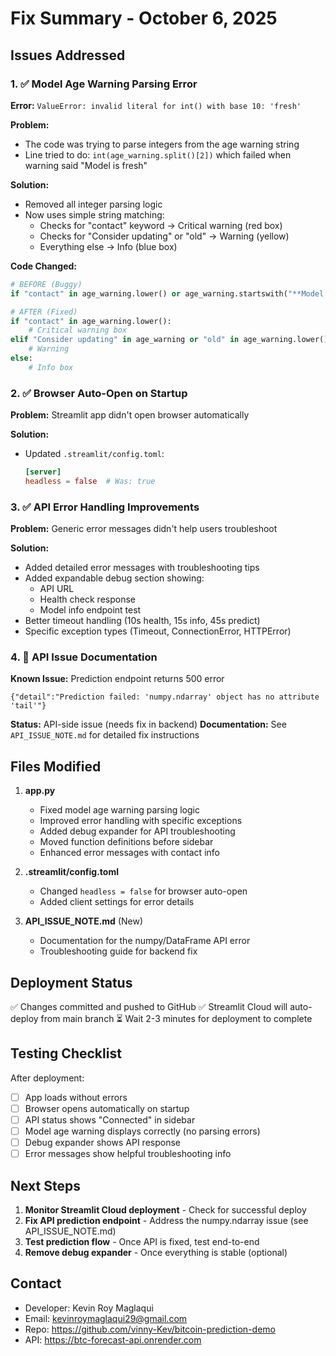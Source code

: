 # Fix Summary - October 6, 2025

## Issues Addressed

### 1. ✅ Model Age Warning Parsing Error
**Error:** `ValueError: invalid literal for int() with base 10: 'fresh'`

**Problem:** 
- The code was trying to parse integers from the age warning string
- Line tried to do: `int(age_warning.split()[2])` which failed when warning said "Model is fresh"

**Solution:**
- Removed all integer parsing logic
- Now uses simple string matching:
  - Checks for "contact" keyword → Critical warning (red box)
  - Checks for "Consider updating" or "old" → Warning (yellow)
  - Everything else → Info (blue box)

**Code Changed:**
```python
# BEFORE (Buggy)
if "contact" in age_warning.lower() or age_warning.startswith("**Model is") and "14" in age_warning:

# AFTER (Fixed)
if "contact" in age_warning.lower():
    # Critical warning box
elif "Consider updating" in age_warning or "old" in age_warning.lower():
    # Warning
else:
    # Info box
```

### 2. ✅ Browser Auto-Open on Startup
**Problem:** Streamlit app didn't open browser automatically

**Solution:**
- Updated `.streamlit/config.toml`:
  ```toml
  [server]
  headless = false  # Was: true
  ```

### 3. ✅ API Error Handling Improvements
**Problem:** Generic error messages didn't help users troubleshoot

**Solution:**
- Added detailed error messages with troubleshooting tips
- Added expandable debug section showing:
  - API URL
  - Health check response
  - Model info endpoint test
- Better timeout handling (10s health, 15s info, 45s predict)
- Specific exception types (Timeout, ConnectionError, HTTPError)

### 4. 📝 API Issue Documentation
**Known Issue:** Prediction endpoint returns 500 error
```
{"detail":"Prediction failed: 'numpy.ndarray' object has no attribute 'tail'"}
```

**Status:** API-side issue (needs fix in backend)
**Documentation:** See `API_ISSUE_NOTE.md` for detailed fix instructions

## Files Modified

1. **app.py**
   - Fixed model age warning parsing logic
   - Improved error handling with specific exceptions
   - Added debug expander for API troubleshooting
   - Moved function definitions before sidebar
   - Enhanced error messages with contact info

2. **.streamlit/config.toml**
   - Changed `headless = false` for browser auto-open
   - Added client settings for error details

3. **API_ISSUE_NOTE.md** (New)
   - Documentation for the numpy/DataFrame API error
   - Troubleshooting guide for backend fix

## Deployment Status

✅ Changes committed and pushed to GitHub
✅ Streamlit Cloud will auto-deploy from main branch
⏳ Wait 2-3 minutes for deployment to complete

## Testing Checklist

After deployment:
- [ ] App loads without errors
- [ ] Browser opens automatically on startup
- [ ] API status shows "Connected" in sidebar
- [ ] Model age warning displays correctly (no parsing errors)
- [ ] Debug expander shows API response
- [ ] Error messages show helpful troubleshooting info

## Next Steps

1. **Monitor Streamlit Cloud deployment** - Check for successful deploy
2. **Fix API prediction endpoint** - Address the numpy.ndarray issue (see API_ISSUE_NOTE.md)
3. **Test prediction flow** - Once API is fixed, test end-to-end
4. **Remove debug expander** - Once everything is stable (optional)

## Contact
- Developer: Kevin Roy Maglaqui
- Email: kevinroymaglaqui29@gmail.com
- Repo: https://github.com/vinny-Kev/bitcoin-prediction-demo
- API: https://btc-forecast-api.onrender.com

